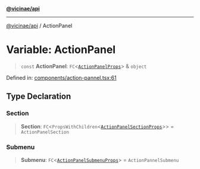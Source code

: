 [**@vicinae/api**](../README.md)

***

[@vicinae/api](../README.md) / ActionPanel

# Variable: ActionPanel

> `const` **ActionPanel**: `FC`\<[`ActionPanelProps`](../type-aliases/ActionPanelProps.md)\> & `object`

Defined in: [components/action-pannel.tsx:61](https://github.com/vicinaehq/vicinae/blob/c742d5fc509336339909dd669955b863f086bf4e/api/src/api/components/action-pannel.tsx#L61)

## Type Declaration

### Section

> **Section**: `FC`\<`PropsWithChildren`\<[`ActionPanelSectionProps`](../type-aliases/ActionPanelSectionProps.md)\>\> = `ActionPanelSection`

### Submenu

> **Submenu**: `FC`\<[`ActionPanelSubmenuProps`](../type-aliases/ActionPanelSubmenuProps.md)\> = `ActionPannelSubmenu`

